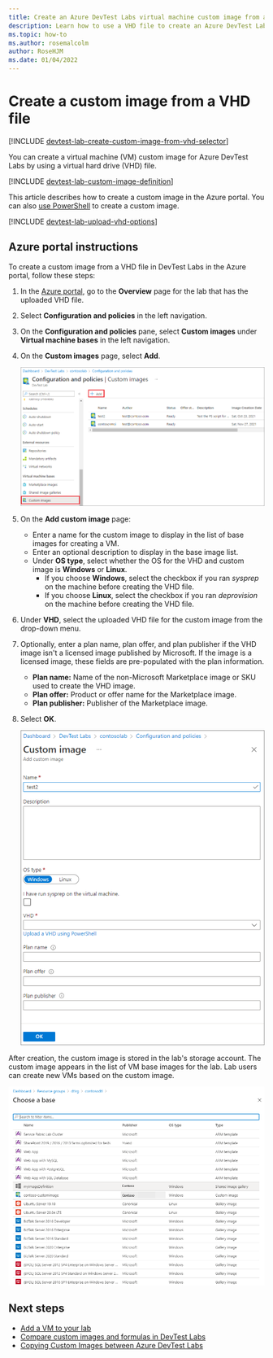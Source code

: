 ```yaml
---
title: Create an Azure DevTest Labs virtual machine custom image from a VHD file
description: Learn how to use a VHD file to create an Azure DevTest Labs virtual machine custom image in the Azure portal.
ms.topic: how-to
ms.author: rosemalcolm
author: RoseHJM
ms.date: 01/04/2022
---
```


# Create a custom image from a VHD file

[!INCLUDE [devtest-lab-create-custom-image-from-vhd-selector](../../includes/devtest-lab-create-custom-image-from-vhd-selector.md)]

You can create a virtual machine (VM) custom image for Azure DevTest Labs by using a virtual hard drive (VHD) file.

[!INCLUDE [devtest-lab-custom-image-definition](../../includes/devtest-lab-custom-image-definition.md)]

This article describes how to create a custom image in the Azure portal. You can also [use PowerShell](devtest-lab-create-custom-image-from-vhd-using-powershell.md) to create a custom image.

[!INCLUDE [devtest-lab-upload-vhd-options](../../includes/devtest-lab-upload-vhd-options.md)]

## Azure portal instructions

To create a custom image from a VHD file in DevTest Labs in the Azure portal, follow these steps:

1. In the [Azure portal](https://go.microsoft.com/fwlink/p/?LinkID=525040), go to the **Overview** page for the lab that has the uploaded VHD file.

1. Select **Configuration and policies** in the left navigation.

1. On the **Configuration and policies** pane, select **Custom images** under **Virtual machine bases** in the left navigation.

1. On the **Custom images** page, select **Add**.

   ![Screenshot that shows the Custom image page with the Add button.](media/devtest-lab-create-template/add-custom-image.png)

1. On the **Add custom image** page:

   - Enter a name for the custom image to display in the list of base images for creating a VM.
   - Enter an optional description to display in the base image list.
   - Under **OS type**, select whether the OS for the VHD and custom image is **Windows** or **Linux**.
     - If you choose **Windows**, select the checkbox if you ran *sysprep* on the machine before creating the VHD file.
     - If you choose **Linux**, select the checkbox if you ran *deprovision* on the machine before creating the VHD file.

1. Under **VHD**, select the uploaded VHD file for the custom image from the drop-down menu.

1. Optionally, enter a plan name, plan offer, and plan publisher if the VHD image isn't a licensed image published by Microsoft. If the image is a licensed image, these fields are pre-populated with the plan information.

   - **Plan name:** Name of the non-Microsoft Marketplace image or SKU used to create the VHD image.
   - **Plan offer:** Product or offer name for the Marketplace image.
   - **Plan publisher:** Publisher of the Marketplace image.

1. Select **OK**.

   ![Screenshot that shows the Add custom image page.](media/devtest-lab-create-template/create-custom-image.png)

After creation, the custom image is stored in the lab's storage account. The custom image appears in the list of VM base images for the lab. Lab users can create new VMs based on the custom image.

![Screenshot that shows the Custom images available in the list of base images.](media/devtest-lab-create-template/custom-image-available-as-base.png)

## Next steps

- [Add a VM to your lab](./devtest-lab-add-vm.md)
- [Compare custom images and formulas in DevTest Labs](devtest-lab-comparing-vm-base-image-types.md)
- [Copying Custom Images between Azure DevTest Labs](https://www.visualstudiogeeks.com/blog/DevOps/How-To-Move-CustomImages-VHD-Between-AzureDevTestLabs#copying-custom-images-between-azure-devtest-labs)
